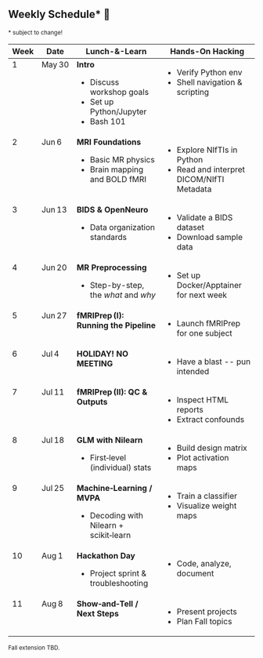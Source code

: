 ## Weekly Schedule* 📅
<sub>* subject to change!</sub>

<!-- raw HTML below -->
<table>
  <thead>
    <tr>
      <th>Week</th>
      <th>Date</th>
      <th>Lunch-&-Learn</th>
      <th>Hands-On Hacking</th>
    </tr>
  </thead>
  <tbody>
    <tr>
      <td valign="top">1</td>
      <td valign="top">May 30</td>
      <td valign="top"><strong>Intro</strong>
        <ul>
          <li>Discuss workshop goals</li>
          <li>Set up Python/Jupyter</li>
          <li>Bash 101</li>
        </ul>
      </td>
      <td valign="top">
        <ul>
          <li>Verify Python env</li>
          <li>Shell navigation &amp; scripting</li>
        </ul>
      </td>
    </tr>
    <tr>
      <td valign="top">2</td>
      <td valign="top">Jun 6</td>
      <td valign="top"><strong>MRI Foundations</strong>
        <ul>
          <li>Basic MR physics</li>
          <li>Brain mapping and BOLD fMRI</li>
        </ul>
      </td>
      <td valign="top">
        <ul>
          <li>Explore NIfTIs in Python</li>
          <li>Read and interpret DICOM/NIfTI Metadata</li>
        </ul>
      </td>
    </tr>
    <tr>
      <td valign="top">3</td>
      <td valign="top">Jun 13</td>
      <td valign="top"><strong>BIDS &amp; OpenNeuro</strong>
        <ul>
          <li>Data organization standards</li>
        </ul>
      </td>
      <td valign="top">
        <ul>
          <li>Validate a BIDS dataset</li>
          <li>Download sample data</li>
        </ul>
      </td>
    </tr>
    <tr>
      <td valign="top">4</td>
      <td valign="top">Jun 20</td>
      <td valign="top"><strong>MR Preprocessing</strong>
        <ul>
          <li>Step-by-step, the <em>what</em> and <em>why</em></li>
        </ul>
      </td>
      <td valign="top">
        <ul>
          <li>Set up Docker/Apptainer for next week</li>
        </ul>
      </td>
    </tr>
    <tr>
      <td valign="top">5</td>
      <td valign="top">Jun 27</td>
      <td valign="top"><strong>fMRIPrep (I): Running the Pipeline</strong></td>
      <td valign="top">
        <ul>
          <li>Launch fMRIPrep for one subject</li>
        </ul>
      </td>
    </tr>
    <tr>
      <td valign="top">6</td>
      <td valign="top">Jul 4</td>
      <td valign="top"><strong>HOLIDAY! NO MEETING</strong></td>
      <td valign="top">
        <ul>
          <li>Have a blast -- pun intended</li>
        </ul>
      </td>
    </tr>
    <tr>
      <td valign="top">7</td>
      <td valign="top">Jul 11</td>
      <td valign="top"><strong>fMRIPrep (II): QC &amp; Outputs</strong></td>
      <td valign="top">
        <ul>
          <li>Inspect HTML reports</li>
          <li>Extract confounds</li>
        </ul>
      </td>
    </tr>
    <tr>
      <td valign="top">8</td>
      <td valign="top">Jul 18</td>
      <td valign="top"><strong>GLM with Nilearn</strong>
        <ul>
          <li>First‑level (individual) stats</li>
        </ul>
      </td>
      <td valign="top">
        <ul>
          <li>Build design matrix</li>
          <li>Plot activation maps</li>
        </ul>
      </td>
    </tr>
    <tr>
      <td valign="top">9</td>
      <td valign="top">Jul 25</td>
      <td valign="top"><strong>Machine‑Learning / MVPA</strong>
        <ul>
          <li>Decoding with Nilearn + scikit‑learn</li>
        </ul>
      </td>
      <td valign="top">
        <ul>
          <li>Train a classifier</li>
          <li>Visualize weight maps</li>
        </ul>
      </td>
    </tr>
    <tr>
      <td valign="top">10</td>
      <td valign="top">Aug 1</td>
      <td valign="top"><strong>Hackathon Day</strong>
        <ul>
          <li>Project sprint &amp; troubleshooting</li>
        </ul>
      </td>
      <td valign="top">
        <ul>
          <li>Code, analyze, document</li>
        </ul>
      </td>
    </tr>
    <tr>
      <td valign="top">11</td>
      <td valign="top">Aug 8</td>
      <td valign="top"><strong>Show‑and‑Tell / Next Steps</strong></td>
      <td valign="top">
        <ul>
          <li>Present projects</li>
          <li>Plan Fall topics</li>
        </ul>
      </td>
    </tr>
  </tbody>
</table>

<sub>Fall extension TBD.</sub>
